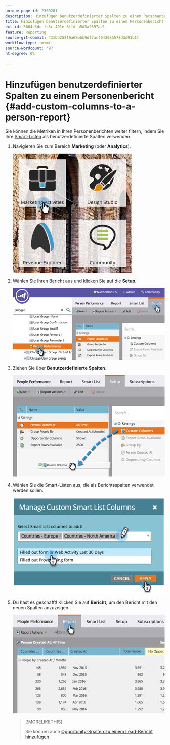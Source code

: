 ```yaml
---
unique-page-id: 2360201
description: Hinzufügen benutzerdefinierter Spalten zu einem Personenbericht - Marketo-Dokumente - Produktdokumentation
title: Hinzufügen benutzerdefinierter Spalten zu einem Personenbericht
exl-id: 8604b3dc-fc8c-491e-8ffd-a5d5a9597ae1
feature: Reporting
source-git-commit: 431bd258f9a68bbb9df7acf043085578d3d91b1f
workflow-type: tm+mt
source-wordcount: '97'
ht-degree: 0%

---
```


# Hinzufügen benutzerdefinierter Spalten zu einem Personenbericht {#add-custom-columns-to-a-person-report}

Sie können die Metriken in Ihren Personenberichten weiter filtern, indem Sie Ihre [Smart-Listen](/help/marketo/product-docs/core-marketo-concepts/smart-lists-and-static-lists/understanding-smart-lists.md) als benutzerdefinierte Spalten verwenden.

1. Navigieren Sie zum Bereich **Marketing** (oder **Analytics**).

   ![](assets/ma-1.png)

1. Wählen Sie Ihren Bericht aus und klicken Sie auf die **Setup**.

   ![](assets/two-1.png)

1. Ziehen Sie über **Benutzerdefinierte Spalten**.

   ![](assets/three-1.png)

1. Wählen Sie die Smart-Listen aus, die als Berichtsspalten verwendet werden sollen.

   ![](assets/image2014-9-16-16-3a39-3a34.png)

1. Du hast es geschafft! Klicken Sie auf **Bericht**, um den Bericht mit den neuen Spalten anzuzeigen.

   ![](assets/five-1.png)

   >[!MORELIKETHIS]
   >
   >Sie können auch [Opportunity-Spalten zu einem Lead-Bericht hinzufügen](/help/marketo/product-docs/reporting/basic-reporting/editing-reports/add-opportunity-columns-to-a-lead-report.md).
